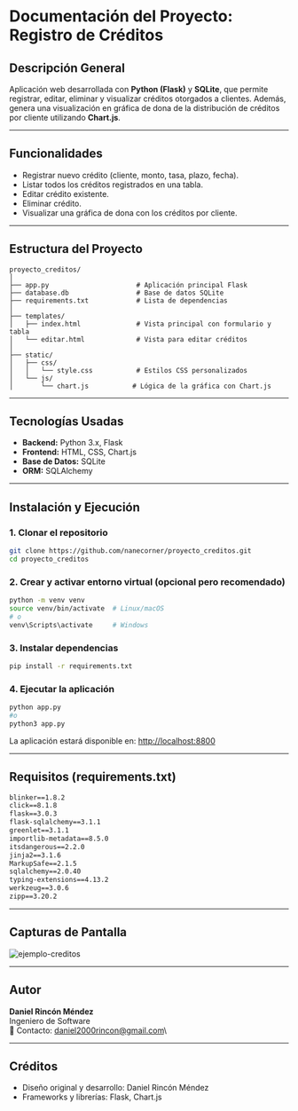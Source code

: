 # Documentación del Proyecto: Registro de Créditos

## Descripción General

Aplicación web desarrollada con **Python (Flask)** y **SQLite**, que permite registrar, editar, eliminar y visualizar créditos otorgados a clientes. Además, genera una visualización en gráfica de dona de la distribución de créditos por cliente utilizando **Chart.js**.

---


## Funcionalidades

- Registrar nuevo crédito (cliente, monto, tasa, plazo, fecha).
- Listar todos los créditos registrados en una tabla.
- Editar crédito existente.
- Eliminar crédito.
- Visualizar una gráfica de dona con los créditos por cliente.

---

## Estructura del Proyecto

```
proyecto_creditos/
│
├── app.py                      # Aplicación principal Flask
├── database.db                 # Base de datos SQLite
├── requirements.txt            # Lista de dependencias
│
├── templates/
│   ├── index.html              # Vista principal con formulario y tabla
│   └── editar.html             # Vista para editar créditos
│
├── static/
│   ├── css/
│   │   └── style.css           # Estilos CSS personalizados
│   └── js/
│       └── chart.js           # Lógica de la gráfica con Chart.js
```

---

## Tecnologías Usadas

- **Backend:** Python 3.x, Flask
- **Frontend:** HTML, CSS, Chart.js
- **Base de Datos:** SQLite
- **ORM:** SQLAlchemy

---

## Instalación y Ejecución

### 1. Clonar el repositorio

```bash
git clone https://github.com/nanecorner/proyecto_creditos.git
cd proyecto_creditos
```

### 2. Crear y activar entorno virtual (opcional pero recomendado)

```bash
python -m venv venv
source venv/bin/activate  # Linux/macOS
# o
venv\Scripts\activate     # Windows
```

### 3. Instalar dependencias

```bash
pip install -r requirements.txt
```

### 4. Ejecutar la aplicación

```bash
python app.py
#o
python3 app.py
```

La aplicación estará disponible en: [http://localhost:8800](http://localhost:8800)

---

## Requisitos (requirements.txt)

```txt
blinker==1.8.2
click==8.1.8
flask==3.0.3
flask-sqlalchemy==3.1.1
greenlet==3.1.1
importlib-metadata==8.5.0
itsdangerous==2.2.0
jinja2==3.1.6
MarkupSafe==2.1.5
sqlalchemy==2.0.40
typing-extensions==4.13.2
werkzeug==3.0.6
zipp==3.20.2
```

---

## Capturas de Pantalla

![ejemplo-creditos](https://github.com/user-attachments/assets/c1133cb2-e313-40f0-957e-bf9fef99bfe8)

---

## Autor

**Daniel Rincón Méndez**\
Ingeniero de Software\
📧 Contacto: [daniel2000rincon@gmail.com](mailto\:daniel2000rincon@gmail.com)\

---

## Créditos

- Diseño original y desarrollo: Daniel Rincón Méndez
- Frameworks y librerías: Flask, Chart.js

